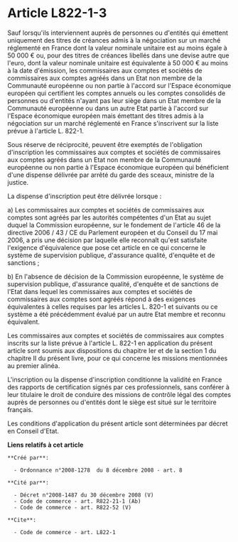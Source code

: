 # Article L822-1-3

Sauf lorsqu'ils interviennent auprès de personnes ou d'entités qui émettent uniquement des titres de créances admis à la
négociation sur un marché réglementé en France dont la valeur nominale unitaire est au moins égale à 50 000 € ou, pour des
titres de créances libellés dans une devise autre que l'euro, dont la valeur nominale unitaire est équivalente à 50 000 € au
moins à la date d'émission, les commissaires aux comptes et sociétés de commissaires aux comptes agréés dans un Etat non
membre de la Communauté européenne ou non partie à l'accord sur l'Espace économique européen qui certifient les comptes
annuels ou les comptes consolidés de personnes ou d'entités n'ayant pas leur siège dans un Etat membre de la Communauté
européenne ou dans un autre Etat partie à l'accord sur l'Espace économique européen mais émettant des titres admis à la
négociation sur un marché réglementé en France s'inscrivent sur la liste prévue à l'article L. 822-1. 

Sous réserve de réciprocité, peuvent être exemptés de l'obligation d'inscription les commissaires aux comptes et sociétés de
commissaires aux comptes agréés dans un Etat non membre de la Communauté européenne ou non partie à l'Espace économique
européen qui bénéficient d'une dispense délivrée par arrêté du garde des sceaux, ministre de la justice. 

La dispense d'inscription peut être délivrée lorsque : 

a) Les commissaires aux comptes et sociétés de commissaires aux comptes sont agréés par les autorités compétentes d'un Etat
au sujet duquel la Commission européenne, sur le fondement de l'article 46 de la directive 2006 / 43 / CE du Parlement
européen et du Conseil du 17 mai 2006, a pris une décision par laquelle elle reconnaît qu'est satisfaite l'exigence
d'équivalence que pose cet article en ce qui concerne le système de supervision publique, d'assurance qualité, d'enquête et
de sanctions ; 

b) En l'absence de décision de la Commission européenne, le système de supervision publique, d'assurance qualité, d'enquête
et de sanctions de l'Etat dans lequel les commissaires aux comptes et sociétés de commissaires aux comptes sont agréés répond
à des exigences équivalentes à celles requises par les articles L. 820-1 et suivants ou ce système a été précédemment évalué
par un autre Etat membre et reconnu équivalent. 

Les commissaires aux comptes et sociétés de commissaires aux comptes inscrits sur la liste prévue à l'article L. 822-1 en
application du présent article sont soumis aux dispositions du chapitre Ier et de la section 1 du chapitre II du présent
livre, pour ce qui concerne les missions mentionnées au premier alinéa.

L'inscription ou la dispense d'inscription conditionne la validité en France des rapports de certification signés par ces
professionnels, sans conférer à leur titulaire le droit de conduire des missions de contrôle légal des comptes auprès de
personnes ou d'entités dont le siège est situé sur le territoire français. 

Les conditions d'application du présent article sont déterminées par décret en Conseil d'Etat.

**Liens relatifs à cet article**

	**Créé par**:

	  - Ordonnance n°2008-1278  du 8 décembre 2008 - art. 8

	**Cité par**:

	  - Décret n°2008-1487 du 30 décembre 2008 (V)
	  - Code de commerce - art. R822-21-1 (Ab)
	  - Code de commerce - art. R822-52 (V)

	**Cite**:

	  - Code de commerce - art. L822-1
